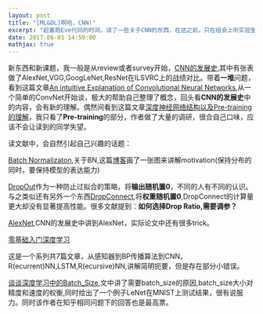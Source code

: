 ```yaml
---
layout: post
title: "[ML&DL]啊哈，CNN!"
excerpt: "趁着跑Eve代码的时间，读了一些关于CNN的东西，在这之前，只在组会上听实验室的师兄师姐聊。可能会看到一些关于R(2)NN,LSTM的一丢丢东西。"
date: 2017-06-01 14:59:00
mathjax: true
---
```

<script type="text/javascript" src="http://cdn.mathjax.org/mathjax/latest/MathJax.js?config=default"></script>

新东西和新课题，我一般是从review或者survey开始，[CNN的发展史](http://www.cnblogs.com/52machinelearning/p/5821591.html),其中有张表做了AlexNet,VGG,GoogLeNet,ResNet在ILSVRC上的战绩对比。带着**一堆**问题，看到这篇文章[An intuitive Explanation of Convolutional Neural Networks](https://ujjwalkarn.me/2016/08/11/intuitive-explanation-convnets/),从一个简单的ConvNet开始谈，极大的帮助自己整理了概念，回头看**CNN的发展史**中的内容，会有新的理解。偶然间看到这篇文章[深度神经网络结构以及Pre-training的理解](http://www.cnblogs.com/neopenx/p/4575527.html)，我只看了**Pre-training**的部分，作者做了大量的调研，很合自己口味，应该不会让读到的同学失望。

读文献中，会自然引起自己兴趣的话题：

[Batch Normalizaton](https://arxiv.org/pdf/1502.03167.pdf),关于BN,这篇[博客](http://blog.csdn.net/elaine_bao/article/details/50890491)画了一张图来讲解motivation(保持分布的同时，要保持模型的表达能力)

[DropOut](https://arxiv.org/pdf/1207.0580.pdf)作为一种防止过拟合的策略，将**输出随机置0**，不同的人有不同的认识。与之类似还有另外一个东西[DropConnect](http://yann.lecun.com/exdb/publis/pdf/wan-icml-13.pdf),将**权重随机置0**,DropConnect的计算量更大却没有显著提高性能。很多文献提到：**如何选择Drop Ratio,需要调参？**

[AlexNet](https://papers.nips.cc/paper/4824-imagenet-classification-with-deep-convolutional-neural-networks.pdf),CNN的发展史中讲到AlexNet，实际论文中还有很多trick。

[零基础入门深度学习](https://www.zybuluo.com/hanbingtao/note/433855)

这是一个系列共7篇文章，从感知器到BP传播算法到CNN，R(ecurrent)NN,LSTM,R(ecursive)NN,讲解简明扼要，但是存在部分小错误。

[谈谈深度学习中的Batch_Size](http://blog.csdn.net/ycheng_sjtu/article/details/49804041),文中讲了需要batch_size的原因,batch_size大小对精度和速度的权衡,同时给出了一个例子LeNet在MNIST上测试结果，很有说服力。同时该作者在知乎相同问题下的回答也是最高票。
